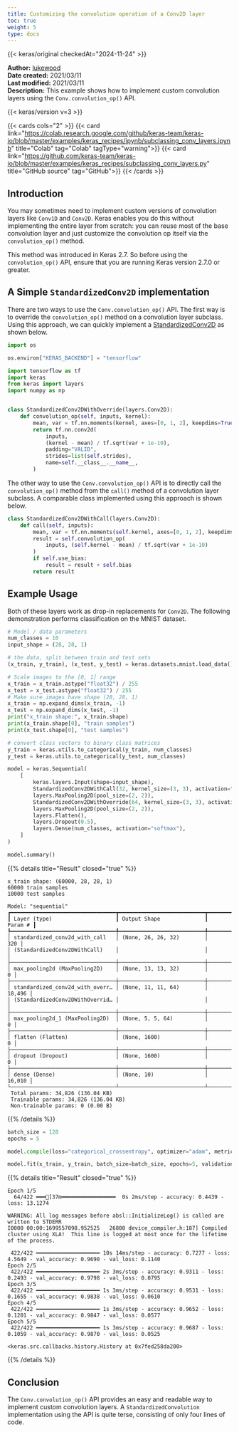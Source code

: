 ```yaml
---
title: Customizing the convolution operation of a Conv2D layer
toc: true
weight: 5
type: docs
---
```


{{< keras/original checkedAt="2024-11-24" >}}

**Author:** [lukewood](https://lukewood.xyz)  
**Date created:** 2021/03/11  
**Last modified:** 2021/03/11  
**Description:** This example shows how to implement custom convolution layers using the `Conv.convolution_op()` API.

{{< keras/version v=3 >}}

{{< cards cols="2" >}}
{{< card link="https://colab.research.google.com/github/keras-team/keras-io/blob/master/examples/keras_recipes/ipynb/subclassing_conv_layers.ipynb" title="Colab" tag="Colab" tagType="warning">}}
{{< card link="https://github.com/keras-team/keras-io/blob/master/examples/keras_recipes/subclassing_conv_layers.py" title="GitHub source" tag="GitHub">}}
{{< /cards >}}

## Introduction

You may sometimes need to implement custom versions of convolution layers like `Conv1D` and `Conv2D`. Keras enables you do this without implementing the entire layer from scratch: you can reuse most of the base convolution layer and just customize the convolution op itself via the `convolution_op()` method.

This method was introduced in Keras 2.7. So before using the `convolution_op()` API, ensure that you are running Keras version 2.7.0 or greater.

## A Simple `StandardizedConv2D` implementation

There are two ways to use the `Conv.convolution_op()` API. The first way is to override the `convolution_op()` method on a convolution layer subclass. Using this approach, we can quickly implement a [StandardizedConv2D](https://arxiv.org/abs/1903.10520) as shown below.

```python
import os

os.environ["KERAS_BACKEND"] = "tensorflow"

import tensorflow as tf
import keras
from keras import layers
import numpy as np


class StandardizedConv2DWithOverride(layers.Conv2D):
    def convolution_op(self, inputs, kernel):
        mean, var = tf.nn.moments(kernel, axes=[0, 1, 2], keepdims=True)
        return tf.nn.conv2d(
            inputs,
            (kernel - mean) / tf.sqrt(var + 1e-10),
            padding="VALID",
            strides=list(self.strides),
            name=self.__class__.__name__,
        )
```

The other way to use the `Conv.convolution_op()` API is to directly call the `convolution_op()` method from the `call()` method of a convolution layer subclass. A comparable class implemented using this approach is shown below.

```python
class StandardizedConv2DWithCall(layers.Conv2D):
    def call(self, inputs):
        mean, var = tf.nn.moments(self.kernel, axes=[0, 1, 2], keepdims=True)
        result = self.convolution_op(
            inputs, (self.kernel - mean) / tf.sqrt(var + 1e-10)
        )
        if self.use_bias:
            result = result + self.bias
        return result
```

## Example Usage

Both of these layers work as drop-in replacements for `Conv2D`. The following demonstration performs classification on the MNIST dataset.

```python
# Model / data parameters
num_classes = 10
input_shape = (28, 28, 1)

# the data, split between train and test sets
(x_train, y_train), (x_test, y_test) = keras.datasets.mnist.load_data()

# Scale images to the [0, 1] range
x_train = x_train.astype("float32") / 255
x_test = x_test.astype("float32") / 255
# Make sure images have shape (28, 28, 1)
x_train = np.expand_dims(x_train, -1)
x_test = np.expand_dims(x_test, -1)
print("x_train shape:", x_train.shape)
print(x_train.shape[0], "train samples")
print(x_test.shape[0], "test samples")

# convert class vectors to binary class matrices
y_train = keras.utils.to_categorical(y_train, num_classes)
y_test = keras.utils.to_categorical(y_test, num_classes)

model = keras.Sequential(
    [
        keras.layers.Input(shape=input_shape),
        StandardizedConv2DWithCall(32, kernel_size=(3, 3), activation="relu"),
        layers.MaxPooling2D(pool_size=(2, 2)),
        StandardizedConv2DWithOverride(64, kernel_size=(3, 3), activation="relu"),
        layers.MaxPooling2D(pool_size=(2, 2)),
        layers.Flatten(),
        layers.Dropout(0.5),
        layers.Dense(num_classes, activation="softmax"),
    ]
)

model.summary()
```

{{% details title="Result" closed="true" %}}

```plain
x_train shape: (60000, 28, 28, 1)
60000 train samples
10000 test samples
```

```plain
Model: "sequential"
┏━━━━━━━━━━━━━━━━━━━━━━━━━━━━━━━━━┳━━━━━━━━━━━━━━━━━━━━━━━━━━━┳━━━━━━━━━━━━┓
┃ Layer (type)                    ┃ Output Shape              ┃    Param # ┃
┡━━━━━━━━━━━━━━━━━━━━━━━━━━━━━━━━━╇━━━━━━━━━━━━━━━━━━━━━━━━━━━╇━━━━━━━━━━━━┩
│ standardized_conv2d_with_call   │ (None, 26, 26, 32)        │        320 │
│ (StandardizedConv2DWithCall)    │                           │            │
├─────────────────────────────────┼───────────────────────────┼────────────┤
│ max_pooling2d (MaxPooling2D)    │ (None, 13, 13, 32)        │          0 │
├─────────────────────────────────┼───────────────────────────┼────────────┤
│ standardized_conv2d_with_overr… │ (None, 11, 11, 64)        │     18,496 │
│ (StandardizedConv2DWithOverrid… │                           │            │
├─────────────────────────────────┼───────────────────────────┼────────────┤
│ max_pooling2d_1 (MaxPooling2D)  │ (None, 5, 5, 64)          │          0 │
├─────────────────────────────────┼───────────────────────────┼────────────┤
│ flatten (Flatten)               │ (None, 1600)              │          0 │
├─────────────────────────────────┼───────────────────────────┼────────────┤
│ dropout (Dropout)               │ (None, 1600)              │          0 │
├─────────────────────────────────┼───────────────────────────┼────────────┤
│ dense (Dense)                   │ (None, 10)                │     16,010 │
└─────────────────────────────────┴───────────────────────────┴────────────┘
 Total params: 34,826 (136.04 KB)
 Trainable params: 34,826 (136.04 KB)
 Non-trainable params: 0 (0.00 B)
```

{{% /details %}}

```python
batch_size = 128
epochs = 5

model.compile(loss="categorical_crossentropy", optimizer="adam", metrics=["accuracy"])

model.fit(x_train, y_train, batch_size=batch_size, epochs=5, validation_split=0.1)
```

{{% details title="Result" closed="true" %}}

```plain
Epoch 1/5
  64/422 ━━━[37m━━━━━━━━━━━━━━━━━  0s 2ms/step - accuracy: 0.4439 - loss: 13.1274

WARNING: All log messages before absl::InitializeLog() is called are written to STDERR
I0000 00:00:1699557098.952525   26800 device_compiler.h:187] Compiled cluster using XLA!  This line is logged at most once for the lifetime of the process.

 422/422 ━━━━━━━━━━━━━━━━━━━━ 10s 14ms/step - accuracy: 0.7277 - loss: 4.5649 - val_accuracy: 0.9690 - val_loss: 0.1140
Epoch 2/5
 422/422 ━━━━━━━━━━━━━━━━━━━━ 2s 3ms/step - accuracy: 0.9311 - loss: 0.2493 - val_accuracy: 0.9798 - val_loss: 0.0795
Epoch 3/5
 422/422 ━━━━━━━━━━━━━━━━━━━━ 1s 3ms/step - accuracy: 0.9531 - loss: 0.1655 - val_accuracy: 0.9838 - val_loss: 0.0610
Epoch 4/5
 422/422 ━━━━━━━━━━━━━━━━━━━━ 1s 3ms/step - accuracy: 0.9652 - loss: 0.1201 - val_accuracy: 0.9847 - val_loss: 0.0577
Epoch 5/5
 422/422 ━━━━━━━━━━━━━━━━━━━━ 1s 3ms/step - accuracy: 0.9687 - loss: 0.1059 - val_accuracy: 0.9870 - val_loss: 0.0525

<keras.src.callbacks.history.History at 0x7fed258da200>
```

{{% /details %}}

## Conclusion

The `Conv.convolution_op()` API provides an easy and readable way to implement custom convolution layers. A `StandardizedConvolution` implementation using the API is quite terse, consisting of only four lines of code.
